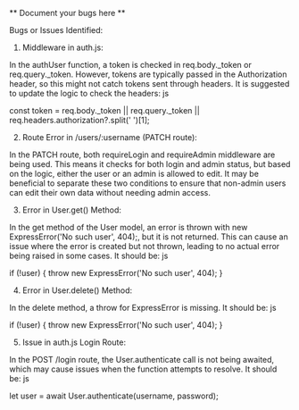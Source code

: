 ** Document your bugs here **


Bugs or Issues Identified:
1. Middleware in auth.js:

In the authUser function, a token is checked in req.body._token or req.query._token. However, tokens are typically passed in the Authorization header, so this might not catch tokens sent through headers. It is suggested to update the logic to check the headers:
js

const token = req.body._token || req.query._token || req.headers.authorization?.split(' ')[1];


2. Route Error in /users/:username (PATCH route):

In the PATCH route, both requireLogin and requireAdmin middleware are being used. This means it checks for both login and admin status, but based on the logic, either the user or an admin is allowed to edit. It may be beneficial to separate these two conditions to ensure that non-admin users can edit their own data without needing admin access.

3. Error in User.get() Method:

In the get method of the User model, an error is thrown with new ExpressError('No such user', 404);, but it is not returned. This can cause an issue where the error is created but not thrown, leading to no actual error being raised in some cases. It should be:
js

if (!user) {
  throw new ExpressError('No such user', 404);
}

4. Error in User.delete() Method:

In the delete method, a throw for ExpressError is missing. It should be:
js

if (!user) {
  throw new ExpressError('No such user', 404);
}

5. Issue in auth.js Login Route:

In the POST /login route, the User.authenticate call is not being awaited, which may cause issues when the function attempts to resolve. It should be:
js

let user = await User.authenticate(username, password);